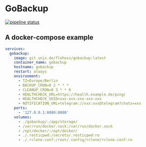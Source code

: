 # GoBackup

[![pipeline status](https://gitlab.unjx.de/flohoss/gobackup/badges/main/pipeline.svg)](https://gitlab.unjx.de/flohoss/gobackup/-/commits/main)

## A docker-compose example

```yml
services:
  gobackup:
    image: git.unjx.de/flohoss/gobackup:latest
    container_name: gobackup
    hostname: gobackup
    restart: always
    environment:
      - TZ=Europe/Berlin
      - BACKUP_CRON=0 2 * * *
      - CLEANUP_CRON=0 3 * * 0
      - HEALTHCHECK_URL=https://health.example.de/ping/
      - HEALTHCHECK_UUID=xxx-xxx-xxx-xxx-xxx
      - NOTIFICATION_URL=telegram://xxx:xxx@telegram?chats=xxx
    ports:
      - '127.0.0.1:8080:8080'
    volumes:
      - ./gobackup/:/app/storage/
      - /var/run/docker.sock:/var/run/docker.sock
      - /opt/docker/:/opt/docker/
      - ./.resticpwd:/secrets/.resticpwd:ro
      - ./.rclone.conf:/root/.config/rclone/rclone.conf:ro
```

